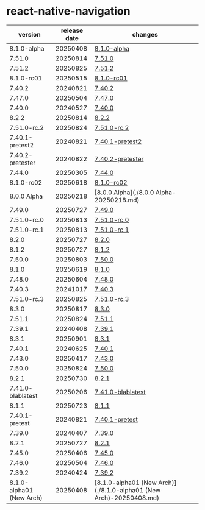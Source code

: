 # react-native-navigation	


|version|release date|changes|
|---|---|---|
|8.1.0-alpha|20250408|[8.1.0-alpha](./8.1.0-alpha-20250408.md)|
|7.51.0|20250814|[7.51.0](./7.51.0-20250814.md)|
|7.51.2|20250825|[7.51.2](./7.51.2-20250825.md)|
|8.1.0-rc01|20250515|[8.1.0-rc01](./8.1.0-rc01-20250515.md)|
|7.40.2|20240821|[7.40.2](./7.40.2-20240821.md)|
|7.47.0|20250504|[7.47.0](./7.47.0-20250504.md)|
|7.40.0|20240527|[7.40.0](./7.40.0-20240527.md)|
|8.2.2|20250814|[8.2.2](./8.2.2-20250814.md)|
|7.51.0-rc.2|20250824|[7.51.0-rc.2](./7.51.0-rc.2-20250824.md)|
|7.40.1-pretest2|20240821|[7.40.1-pretest2](./7.40.1-pretest2-20240821.md)|
|7.40.2-pretester|20240822|[7.40.2-pretester](./7.40.2-pretester-20240822.md)|
|7.44.0|20250305|[7.44.0](./7.44.0-20250305.md)|
|8.1.0-rc02|20250618|[8.1.0-rc02](./8.1.0-rc02-20250618.md)|
|8.0.0 Alpha|20250218|[8.0.0 Alpha](./8.0.0 Alpha-20250218.md)|
|7.49.0|20250727|[7.49.0](./7.49.0-20250727.md)|
|7.51.0-rc.0|20250813|[7.51.0-rc.0](./7.51.0-rc.0-20250813.md)|
|7.51.0-rc.1|20250813|[7.51.0-rc.1](./7.51.0-rc.1-20250813.md)|
|8.2.0|20250727|[8.2.0](./8.2.0-20250727.md)|
|8.1.2|20250727|[8.1.2](./8.1.2-20250727.md)|
|7.50.0|20250803|[7.50.0](./7.50.0-20250803.md)|
|8.1.0|20250619|[8.1.0](./8.1.0-20250619.md)|
|7.48.0|20250604|[7.48.0](./7.48.0-20250604.md)|
|7.40.3|20241017|[7.40.3](./7.40.3-20241017.md)|
|7.51.0-rc.3|20250825|[7.51.0-rc.3](./7.51.0-rc.3-20250825.md)|
|8.3.0|20250817|[8.3.0](./8.3.0-20250817.md)|
|7.51.1|20250824|[7.51.1](./7.51.1-20250824.md)|
|7.39.1|20240408|[7.39.1](./7.39.1-20240408.md)|
|8.3.1|20250901|[8.3.1](./8.3.1-20250901.md)|
|7.40.1|20240625|[7.40.1](./7.40.1-20240625.md)|
|7.43.0|20250417|[7.43.0](./7.43.0-20250417.md)|
|7.50.0|20250824|[7.50.0](./7.50.0-20250824.md)|
|8.2.1|20250730|[8.2.1](./8.2.1-20250730.md)|
|7.41.0-blablatest|20250206|[7.41.0-blablatest](./7.41.0-blablatest-20250206.md)|
|8.1.1|20250723|[8.1.1](./8.1.1-20250723.md)|
|7.40.1-pretest|20240821|[7.40.1-pretest](./7.40.1-pretest-20240821.md)|
|7.39.0|20240407|[7.39.0](./7.39.0-20240407.md)|
|8.2.1|20250727|[8.2.1](./8.2.1-20250727.md)|
|7.45.0|20250406|[7.45.0](./7.45.0-20250406.md)|
|7.46.0|20250504|[7.46.0](./7.46.0-20250504.md)|
|7.39.2|20240424|[7.39.2](./7.39.2-20240424.md)|
|8.1.0-alpha01 (New Arch)|20250408|[8.1.0-alpha01 (New Arch)](./8.1.0-alpha01 (New Arch)-20250408.md)|
